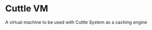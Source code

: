 [//]: <> ({% raw %})

# Cuttle VM
A virtual machine to be used with Cuttle System as a caching engine

[//]: <> ({% endraw %})
